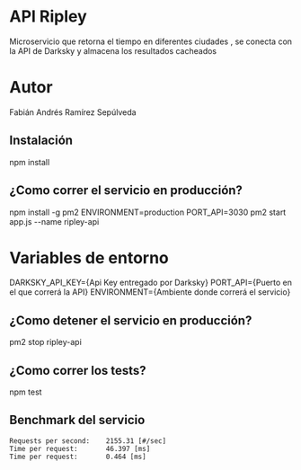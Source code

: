 # API Ripley
Microservicio que retorna el tiempo en diferentes ciudades , se conecta con la API de Darksky y almacena los resultados cacheados

# Autor
Fabián Andrés Ramírez Sepúlveda

## Instalación
npm install

## ¿Como correr el servicio en producción?
npm install -g pm2
ENVIRONMENT=production PORT_API=3030 pm2 start app.js --name ripley-api

# Variables de entorno
DARKSKY_API_KEY={Api Key entregado por Darksky}
PORT_API={Puerto en el que correrá la API}
ENVIRONMENT={Ambiente donde correrá el servicio}

## ¿Como detener el servicio en producción?
pm2 stop ripley-api

## ¿Como correr los tests?
npm test

## Benchmark del servicio
```
Requests per second:    2155.31 [#/sec]
Time per request:       46.397 [ms]
Time per request:       0.464 [ms]
```